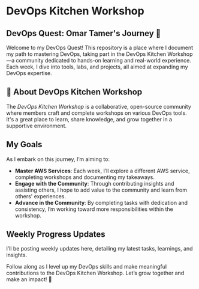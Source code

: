 # DevOps Kitchen Workshop

## DevOps Quest: Omar Tamer's Journey 🚀

Welcome to my DevOps Quest! This repository is a place where I document my path to mastering DevOps, taking part in the DevOps Kitchen Workshop—a community dedicated to hands-on learning and real-world experience. Each week, I dive into tools, labs, and projects, all aimed at expanding my DevOps expertise.

## 🎯 About DevOps Kitchen Workshop
The *DevOps Kitchen Workshop* is a collaborative, open-source community where members craft and complete workshops on various DevOps tools. It's a great place to learn, share knowledge, and grow together in a supportive environment.

## My Goals
As I embark on this journey, I’m aiming to:

- **Master AWS Services**: Each week, I’ll explore a different AWS service, completing workshops and documenting my takeaways.
- **Engage with the Community**: Through contributing insights and assisting others, I hope to add value to the community and learn from others' experiences.
- **Advance in the Community**: By completing tasks with dedication and consistency, I’m working toward more responsibilities within the workshop.

## Weekly Progress Updates
I’ll be posting weekly updates here, detailing my latest tasks, learnings, and insights.

Follow along as I level up my DevOps skills and make meaningful contributions to the DevOps Kitchen Workshop. Let’s grow together and make an impact! 💪
